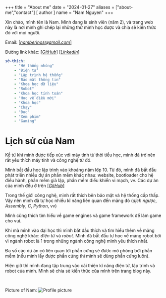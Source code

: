 +++
title = "About me"
date = "2024-01-27"
aliases = ["about-me","contact"]
[ author ]
  name = "Nam Nguyen"
+++

Xin chào, mình tên là Nam. Mình đang là sinh viên (năm 2), và trang web này là nơi mình ghi chép lại những thứ mình học được và chia sẻ kiến thức đó với mọi người.

Email: [[*namberinos@gmail.com*]](mailto:namberinos@gmail.com)

Đường link khác: [[*GitHub*]](https://github.com/namberino) [[*LinkedIn*]](https://www.linkedin.com/in/namnguyen01)

```yaml
sở-thích:
    - "Hệ thống nhúng"
    - "Điện tử"
    - "Lập trình hệ thống"
    - "Bảo mật thông tin"
    - "Khoa học dữ liệu"
    - "Robot"
    - "Khoa học tính toán"
    - "Học về điều mới"
    - "Khoa học"
    - "Chạy"
    - "Đọc"
    - "Xem phim"
    - "Gaming"
```

# Lịch sử của Nam
Kể từ khi mình được tiếp xúc với máy tính từ thời tiều học, mình đã trở nên rất yêu thích máy tính và công nghệ từ đó.

Mình bắt đầu học lập trình vào khoảng năm lớp 10. Từ đó, mình đã bắt đầu phát triển nhiều dự án phần mềm khác nhau: website, bootloader cho hệ điều hành, phần mềm giả lập, phần mềm điểu khiển vi mạch, vv. Các dự án của mình đều ở trên [[*GitHub*]](https://github.com/namberino)

Trong thế giới công nghệ, mình rất thích bên bảo mật và hệ thống cấp thấp. Vậy nên mình đã tự học nhiều kĩ năng liên quan đến mảng đó (*dịch ngược*, *Assembly*, *C*, *Python*, vv)

Mình cũng thích tìm hiểu về game engines và game framework để làm game cho vui.

Khi mà mình vào đại học thì mình bắt đầu thích và tìm hiểu thêm về mảng công nghệ khác: *điện tử* và *robot*. Mình đã bắt đầu tự học về mảng robot bởi vì ngành robot là 1 trong những ngành công nghệ mình yêu thích nhất.

Đa số các dự án có liên quan tới phần cứng sẽ được mô phỏng bởi phần mềm (nếu mình lấy được phần cứng thì mình sẽ dùng phần cứng luôn).

Hiện giờ thì mình đang tập trung vào cải thiện kĩ năng điện tử, lập trình và robot của mình. Mình sẽ chia sẻ kiến thức của mình trên trang blog này. 

&nbsp;
&nbsp;
&nbsp;
&nbsp;
&nbsp;

Picture of Nam:
![Profile picture](/img/about/profile.jpg)
